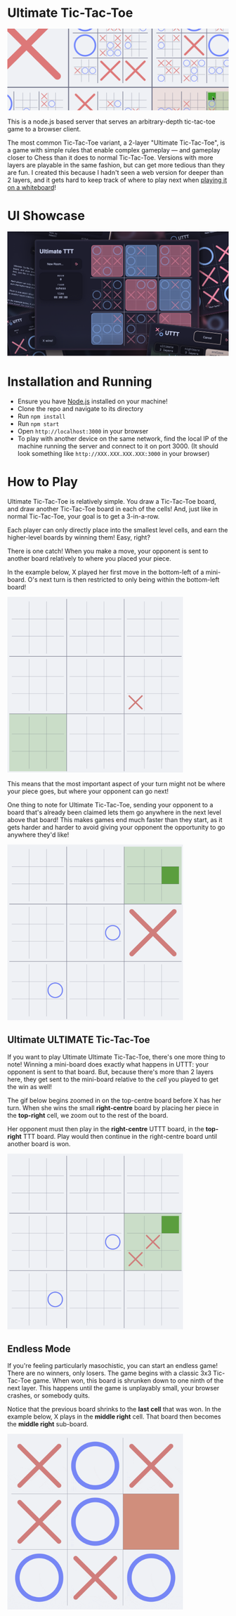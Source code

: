 # Ultimate Tic-Tac-Toe

<picture>
    <source media="(prefers-color-scheme: dark)" srcset="client/assets/preview-dark.png">
    <source media="(prefers-color-scheme: light)" srcset="client/assets/preview-light.png">
    <img alt="A screenshot of the game, depicting tic-tac-toe boards nested inside the cells of other tic-tac-toe cells. X's and O's are placed randomly at different levels of depth in the board." src="client/assets/preview-light.png">
</picture>

This is a node.js based server that serves an arbitrary-depth tic-tac-toe game to a browser client.

The most common Tic-Tac-Toe variant, a 2-layer "Ultimate Tic-Tac-Toe", is a game with simple rules that enable complex
gameplay — and gameplay closer to Chess than it does to normal Tic-Tac-Toe. Versions with more layers are playable in
the same fashion, but can get more tedious than they are fun. I created this because I hadn't seen a web version for
deeper than 2 layers, and it gets hard to keep track of where to play next
when [playing it on a whiteboard](client/assets/whiteboard.jpeg)!

# UI Showcase

<img alt="An image showing different screenshots of the game." src="client/assets/ui-showcase.png">

# Installation and Running

- Ensure you have [Node.js](https://nodejs.org/) installed on your machine!
- Clone the repo and navigate to its directory
- Run `npm install`
- Run `npm start`
- Open `http://localhost:3000` in your browser
- To play with another device on the same network, find the local IP of the machine running the server and connect to it
  on port 3000. (It should look something like `http://XXX.XXX.XXX.XXX:3000` in your browser)

# How to Play

Ultimate Tic-Tac-Toe is relatively simple. You draw a Tic-Tac-Toe board, and draw another Tic-Tac-Toe board in each of
the cells! And, just like in normal Tic-Tac-Toe, your goal is to get a 3-in-a-row.

Each player can only directly place into the smallest level cells, and earn the higher-level boards by winning them!
Easy, right?

There is one catch! When you make a move, your opponent is sent to another board relatively to where you placed your
piece.

In the example below, X played her first move in the bottom-left of a mini-board. O's next turn is then restricted to
only being within the bottom-left board!

<picture>
    <source media="(prefers-color-scheme: dark)" srcset="client/assets/tutorial-1-dark.png">
    <source media="(prefers-color-scheme: light)" srcset="client/assets/tutorial-1-light.png">
    <img alt="A tic-tac-toe board with tic-tac-toe boards in each cell. One of the mini-boards has an X in the bottom-left corner, and the entire bottom-left mini board is highlighted green." src="client/assets/tutorial-1-light.png" width="400">
</picture>

This means that the most important aspect of your turn might not be where your piece goes, but where your opponent can
go next!

One thing to note for Ultimate Tic-Tac-Toe, sending your opponent to a board that's already been claimed lets them go
anywhere in the next level above that board! This makes games end much faster than they start, as it gets harder and
harder to avoid giving your opponent the opportunity to go anywhere they'd like!

<picture>
    <source media="(prefers-color-scheme: dark)" srcset="client/assets/tutorial-2-dark.gif">
    <source media="(prefers-color-scheme: light)" srcset="client/assets/tutorial-2-light.gif">
    <img alt="A gif demonstrating that being sent to a claimed board lets you go anywhere." src="client/assets/tutorial-2-light.gif" width="400">
</picture>

## Ultimate ULTIMATE Tic-Tac-Toe

If you want to play Ultimate Ultimate Tic-Tac-Toe, there's one more thing to note! Winning a mini-board does exactly
what happens in UTTT: your opponent is sent to that board. But, because there's more than 2 layers here, they get sent
to the mini-board relative to the *cell* you played to get the win as well!

The gif below begins zoomed in on the top-centre board before X has her turn. When she wins the small **right-centre**
board by placing her piece in the **top-right** cell, we zoom out to the rest of the board.

Her opponent must then play in the **right-centre** UTTT board, in the **top-right** TTT board. Play would then continue
in the right-centre board until another board is won.

<picture>
    <source media="(prefers-color-scheme: dark)" srcset="client/assets/tutorial-3-dark.gif">
    <source media="(prefers-color-scheme: light)" srcset="client/assets/tutorial-3-light.gif">
    <img alt="A gif demonstrating multi-level sending." src="client/assets/tutorial-3-light.gif" width="400">
</picture>

## Endless Mode

If you're feeling particularly masochistic, you can start an endless game! There are no winners, only losers. The game begins
with a classic 3x3 Tic-Tac-Toe game.  When won, this board is shrunken down to one ninth of the next layer. This happens
until the game is unplayably small, your browser crashes, or somebody quits.

Notice that the previous board shrinks to the **last cell** that was won. In the example below, X plays in the **middle right** cell.
That board then becomes the **middle right** sub-board.

<picture>
    <source media="(prefers-color-scheme: dark)" srcset="client/assets/tutorial-4-dark.gif">
    <source media="(prefers-color-scheme: light)" srcset="client/assets/tutorial-4-light.gif">
    <img alt="A gif demonstrating endless mode." src="client/assets/tutorial-4-light.gif" width="400">
</picture>